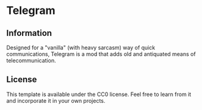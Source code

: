 # Telegram

## Information

Designed for a "vanilla" (with heavy sarcasm) way of quick communications, Telegram is a mod that adds old and antiquated means of telecommunication.

## License

This template is available under the CC0 license. Feel free to learn from it and incorporate it in your own projects.
